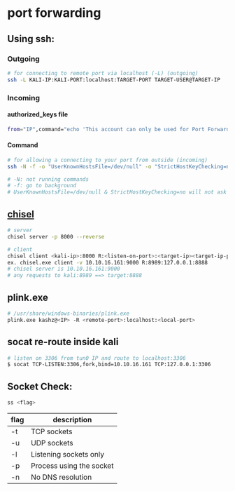 # port forwarding

## Using ssh:

### Outgoing

```bash
# for connecting to remote port via localhost (-L) (outgoing)
ssh -L KALI-IP:KALI-PORT:localhost:TARGET-PORT TARGET-USER@TARGET-IP
```

### Incoming

#### authorized_keys file

```bash
from="IP",command="echo 'This account can only be used for Port Forwarding'",no-agent-forwarding,no-X11-forwarding,no-pty <SSH-PUBLIC-key>
```

#### Command

```bash
# for allowing a connecting to your port from outside (incoming)
ssh -N -f -o "UserKnownHostsFile=/dev/null" -o "StrictHostKeyChecking=no"-R KALI-IP:KALI-PORT:localhost:TARGET-PORT -i <id_rsa> KALI-USER@KALI-IP

# -N: not running commands
# -f: go to background
# UserKnownHostsFile=/dev/null & StrictHostKeyChecking=no will not ask kali password; not safe to enter password on target.
```

## [chisel](https://github.com/jpillora/chisel/releases/tag/v1.7.6)

```bash
# server
chisel server -p 8000 --reverse

# client
chisel client <kali-ip>:8000 R:<listen-on-port>:<target-ip><target-ip-port-forward>
ex. chisel.exe client -v 10.10.16.161:9000 R:8989:127.0.0.1:8888
# chisel server is 10.10.16.161:9000
# any requests to kali:8989 ==> target:8888
```

## plink.exe

```bash
# /usr/share/windows-binaries/plink.exe
plink.exe kashz@<IP> -R <remote-port>:localhost:<local-port>
```

## socat re-route inside kali

```bash
# listen on 3306 from tun0 IP and route to localhost:3306
$ socat TCP-LISTEN:3306,fork,bind=10.10.16.161 TCP:127.0.0.1:3306
```

## Socket Check:

```bash
ss <flag>
```

| flag | description              |
| ---- | ------------------------ |
| -t   | TCP sockets              |
| -u   | UDP sockets              |
| -l   | Listening sockets only   |
| -p   | Process using the socket |
| -n   | No DNS resolution        |
